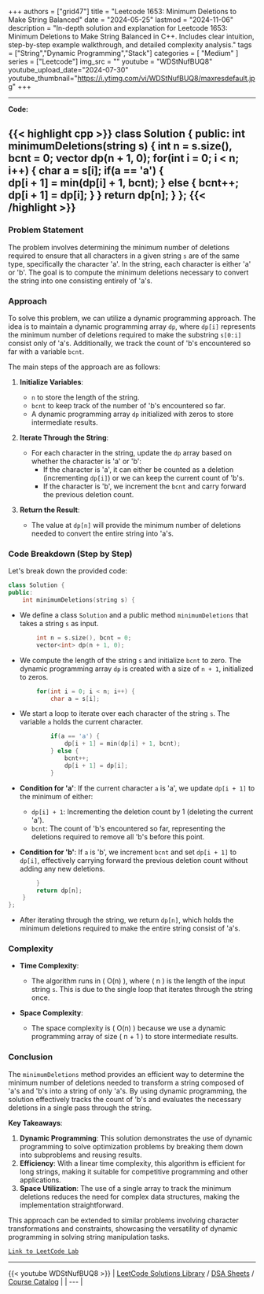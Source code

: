 
+++
authors = ["grid47"]
title = "Leetcode 1653: Minimum Deletions to Make String Balanced"
date = "2024-05-25"
lastmod = "2024-11-06"
description = "In-depth solution and explanation for Leetcode 1653: Minimum Deletions to Make String Balanced in C++. Includes clear intuition, step-by-step example walkthrough, and detailed complexity analysis."
tags = ["String","Dynamic Programming","Stack"]
categories = [
    "Medium"
]
series = ["Leetcode"]
img_src = ""
youtube = "WDStNufBUQ8"
youtube_upload_date="2024-07-30"
youtube_thumbnail="https://i.ytimg.com/vi/WDStNufBUQ8/maxresdefault.jpg"
+++



---
**Code:**

{{< highlight cpp >}}
class Solution {
public:
    int minimumDeletions(string s) {
        int n = s.size(), bcnt = 0;
        vector<int> dp(n + 1, 0);
        for(int i = 0; i < n; i++) {
            char a = s[i];
            if(a == 'a') {                
                dp[i + 1] = min(dp[i] + 1, bcnt);
            } else {
                bcnt++;
                dp[i + 1] = dp[i];
            }
        }
        return dp[n];
    }
};
{{< /highlight >}}
---

### Problem Statement

The problem involves determining the minimum number of deletions required to ensure that all characters in a given string `s` are of the same type, specifically the character 'a'. In the string, each character is either 'a' or 'b'. The goal is to compute the minimum deletions necessary to convert the string into one consisting entirely of 'a's. 

### Approach

To solve this problem, we can utilize a dynamic programming approach. The idea is to maintain a dynamic programming array `dp`, where `dp[i]` represents the minimum number of deletions required to make the substring `s[0:i]` consist only of 'a's. Additionally, we track the count of 'b's encountered so far with a variable `bcnt`.

The main steps of the approach are as follows:

1. **Initialize Variables**:
   - `n` to store the length of the string.
   - `bcnt` to keep track of the number of 'b's encountered so far.
   - A dynamic programming array `dp` initialized with zeros to store intermediate results.

2. **Iterate Through the String**:
   - For each character in the string, update the `dp` array based on whether the character is 'a' or 'b':
     - If the character is 'a', it can either be counted as a deletion (incrementing `dp[i]`) or we can keep the current count of 'b's.
     - If the character is 'b', we increment the `bcnt` and carry forward the previous deletion count.

3. **Return the Result**:
   - The value at `dp[n]` will provide the minimum number of deletions needed to convert the entire string into 'a's.

### Code Breakdown (Step by Step)

Let's break down the provided code:

```cpp
class Solution {
public:
    int minimumDeletions(string s) {
```
- We define a class `Solution` and a public method `minimumDeletions` that takes a string `s` as input.

```cpp
        int n = s.size(), bcnt = 0;
        vector<int> dp(n + 1, 0);
```
- We compute the length of the string `s` and initialize `bcnt` to zero. The dynamic programming array `dp` is created with a size of `n + 1`, initialized to zeros.

```cpp
        for(int i = 0; i < n; i++) {
            char a = s[i];
```
- We start a loop to iterate over each character of the string `s`. The variable `a` holds the current character.

```cpp
            if(a == 'a') {                
                dp[i + 1] = min(dp[i] + 1, bcnt);
            } else {
                bcnt++;
                dp[i + 1] = dp[i];
            }
```
- **Condition for 'a'**: If the current character `a` is 'a', we update `dp[i + 1]` to the minimum of either:
  - `dp[i] + 1`: Incrementing the deletion count by 1 (deleting the current 'a').
  - `bcnt`: The count of 'b's encountered so far, representing the deletions required to remove all 'b's before this point.
  
- **Condition for 'b'**: If `a` is 'b', we increment `bcnt` and set `dp[i + 1]` to `dp[i]`, effectively carrying forward the previous deletion count without adding any new deletions.

```cpp
        }
        return dp[n];
    }
};
```
- After iterating through the string, we return `dp[n]`, which holds the minimum deletions required to make the entire string consist of 'a's.

### Complexity

- **Time Complexity**:
  - The algorithm runs in \( O(n) \), where \( n \) is the length of the input string `s`. This is due to the single loop that iterates through the string once.
  
- **Space Complexity**:
  - The space complexity is \( O(n) \) because we use a dynamic programming array of size \( n + 1 \) to store intermediate results.

### Conclusion

The `minimumDeletions` method provides an efficient way to determine the minimum number of deletions needed to transform a string composed of 'a's and 'b's into a string of only 'a's. By using dynamic programming, the solution effectively tracks the count of 'b's and evaluates the necessary deletions in a single pass through the string.

**Key Takeaways**:
1. **Dynamic Programming**: This solution demonstrates the use of dynamic programming to solve optimization problems by breaking them down into subproblems and reusing results.
2. **Efficiency**: With a linear time complexity, this algorithm is efficient for long strings, making it suitable for competitive programming and other applications.
3. **Space Utilization**: The use of a single array to track the minimum deletions reduces the need for complex data structures, making the implementation straightforward.

This approach can be extended to similar problems involving character transformations and constraints, showcasing the versatility of dynamic programming in solving string manipulation tasks.

[`Link to LeetCode Lab`](https://leetcode.com/problems/minimum-deletions-to-make-string-balanced/description/)

---
{{< youtube WDStNufBUQ8 >}}
| [LeetCode Solutions Library](https://grid47.xyz/leetcode/) / [DSA Sheets](https://grid47.xyz/sheets/) / [Course Catalog](https://grid47.xyz/courses/) |
| --- |
